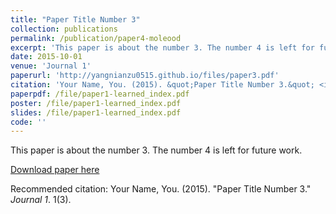 ```yaml
---
title: "Paper Title Number 3"
collection: publications
permalink: /publication/paper4-moleood
excerpt: 'This paper is about the number 3. The number 4 is left for future work.'
date: 2015-10-01
venue: 'Journal 1'
paperurl: 'http://yangnianzu0515.github.io/files/paper3.pdf'
citation: 'Your Name, You. (2015). &quot;Paper Title Number 3.&quot; <i>Journal 1</i>. 1(3).'
paperpdf: /file/paper1-learned_index.pdf
poster: /file/paper1-learned_index.pdf
slides: /file/paper1-learned_index.pdf
code: ''
---
```

This paper is about the number 3. The number 4 is left for future work.

[Download paper here](http://yangnianzu0515.github.io/files/paper3.pdf)

Recommended citation: Your Name, You. (2015). "Paper Title Number 3." <i>Journal 1</i>. 1(3).